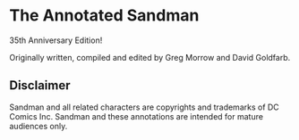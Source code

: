 # The Annotated Sandman

35th Anniversary Edition!

Originally written, compiled and edited by Greg Morrow and David Goldfarb.

## Disclaimer

Sandman and all related characters are copyrights and trademarks of DC Comics Inc. Sandman and these annotations are intended for mature audiences only.
